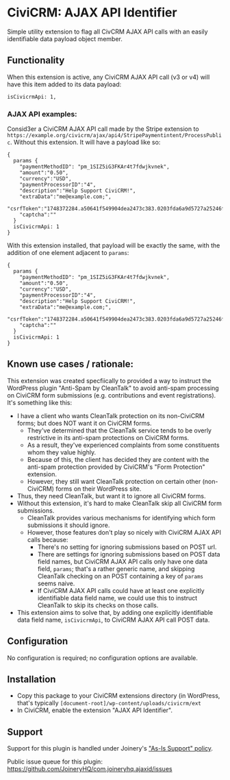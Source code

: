 # CiviCRM: AJAX API Identifier

Simple utility extension to flag all CivCRM AJAX API calls with an easily identifiable data payload object member.

## Functionality

When this extension is active, any CiviCRM AJAX API call (v3 or v4) will have this item added to its data payload:
```
isCivicrmApi: 1,
```

### AJAX API examples:
Consid3er a CiviCRM AJAX API call made by the Stripe extension to
`https://example.org/civicrm/ajax/api4/StripePaymentintent/ProcessPublic`.
Without this extension. It will have a payload like so:
```
{
  params {
    "paymentMethodID": "pm_1SIZ5iG3FKAr4t7fdwjkvnek",
    "amount":"0.50",
    "currency":"USD",
    "paymentProcessorID":"4",
    "description":"Help Support CiviCRM!",
    "extraData":"me@example.com;",
    "csrfToken":"1748372284.a50641f549904dea2473c383.0203fda6a9d5727a25246fe880b151702a064f08fbdfc37983d81b3183462be6",
    "captcha":""
  }
  isCivicrmApi: 1
}
```

With this extension installed, that payload will be exactly the same, with the
addition of one element adjacent to `params`:
```
{
  params {
    "paymentMethodID": "pm_1SIZ5iG3FKAr4t7fdwjkvnek",
    "amount":"0.50",
    "currency":"USD",
    "paymentProcessorID":"4",
    "description":"Help Support CiviCRM!",
    "extraData":"me@example.com;",
    "csrfToken":"1748372284.a50641f549904dea2473c383.0203fda6a9d5727a25246fe880b151702a064f08fbdfc37983d81b3183462be6",
    "captcha":""
  }
  isCivicrmApi: 1
}
```

## Known use cases / rationale:

This extension was created specfiically to provided a way to instruct the WordPress
plugin "Anti-Spam by CleanTalk" to avoid anti-spam processing on CiviCRM form submissions
(e.g. contributions and event registrations). It's something like this:

- I have a client who wants CleanTalk protection on its non-CiviCRM forms; but
  does NOT want it on CiviCRM forms.
  - They've determined that the CleanTalk service tends to be overly restrictive
    in its anti-spam protections on CiviCRM forms.
  - As a result, they've experienced complaints from some constituents whom they
    value highly.
  - Because of this, the client has decided they are content with the anti-spam
    protection provided by CiviCRM's "Form Protection" extension.
  - However, they still want CleanTalk protection on certain other (non-CiviCRM)
    forms on their WordPress site.
- Thus, they need CleanTalk, but want it to ignore all CiviCRM forms.
- Without this extension, it's hard to make CleanTalk skip all CiviCRM form submissions.
  - CleanTalk provides various mechanisms for identifying which form submissions
    it should ignore.
  - However, those features don't play so nicely with CiviCRM AJAX API calls because:
    - There's no setting for ignoring submissions based on POST url.
    - There are settings for ignoring submissions based on POST data field names,
      but CiviCRM AJAX API calls only have one data field, `params`; that's a
      rather generic name, and skipping CleanTalk checking on an POST containing
      a key of `params` seems naive.
    - If CiviCRM AJAX API calls could have at least one explicitly identifiable
      data field name, we could use this to instruct CleanTalk to skip its checks
      on those calls.
- This extension aims to solve that, by adding one explicitly identifiable data
  field name, `isCivicrmApi`, to CiviCRM AJAX API call POST data.

## Configuration
No configuration is required; no configuration options are available.

## Installation
* Copy this package to your CiviCRM extensions directory (in WordPress, that's typically `[document-root]/wp-content/uploads/civicrm/ext`
* In CiviCRM, enable the extension "AJAX API Identifier".

## Support

Support for this plugin is handled under Joinery's ["As-Is Support" policy](https://joineryhq.com/software-support-levels#as-is-support).

Public issue queue for this plugin: https://github.com/JoineryHQ/com.joineryhq.ajaxid/issues